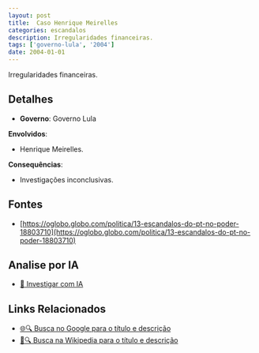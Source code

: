 ```yaml
---
layout: post
title:  Caso Henrique Meirelles
categories: escandalos
description: Irregularidades financeiras.
tags: ['governo-lula', '2004']
date: 2004-01-01
---
```


Irregularidades financeiras.

## Detalhes
- **Governo**: Governo Lula

**Envolvidos**:
- Henrique Meirelles.


**Consequências**:
- Investigações inconclusivas.


## Fontes
- [https://oglobo.globo.com/politica/13-escandalos-do-pt-no-poder-18803710](https://oglobo.globo.com/politica/13-escandalos-do-pt-no-poder-18803710)


## Analise por IA
- [🤖 Investigar com IA](https://www.perplexity.ai/search?q=Caso%20Henrique%20Meirelles%20Irregularidades%20financeiras.%20Governo%20Lula)

## Links Relacionados
- [🌐🔍 Busca no Google para o título e descrição](https://www.google.com/search?q=Caso%20Henrique%20Meirelles%20Irregularidades%20financeiras.%20Governo%20Lula)
- [📖🔍 Busca na Wikipedia para o título e descrição](https://pt.wikipedia.org/w/index.php?search=Caso%20Henrique%20Meirelles%20Irregularidades%20financeiras.%20Governo%20Lula)

